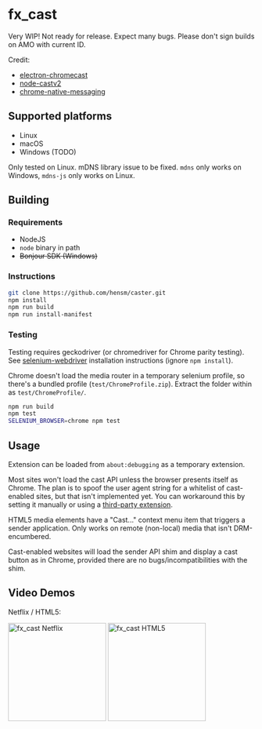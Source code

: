 # fx_cast

Very WIP! Not ready for release. Expect many bugs. Please don't sign builds on AMO with current ID.

Credit:
* [electron-chromecast](https://github.com/GPMDP/electron-chromecast)
* [node-castv2](https://github.com/thibauts/node-castv2)
* [chrome-native-messaging](https://github.com/jdiamond/chrome-native-messaging)

## Supported platforms

* Linux
* macOS
* Windows (TODO)

Only tested on Linux. mDNS library issue to be fixed. `mdns` only works on Windows, `mdns-js` only works on Linux.


## Building

### Requirements

* NodeJS
* `node` binary in path
* ~~Bonjour SDK (Windows)~~

### Instructions

````sh
git clone https://github.com/hensm/caster.git
npm install
npm run build
npm run install-manifest
````

### Testing

Testing requires geckodriver (or chromedriver for Chrome parity testing). See [selenium-webdriver](https://www.npmjs.com/package/selenium-webdriver#installation) installation instructions (ignore `npm install`).

Chrome doesn't load the media router in a temporary selenium profile, so there's a bundled profile (`test/ChromeProfile.zip`). Extract the folder within as `test/ChromeProfile/`.

````sh
npm run build
npm test
SELENIUM_BROWSER=chrome npm test
````


## Usage

Extension can be loaded from `about:debugging` as a temporary extension.

Most sites won't load the cast API unless the browser presents itself as Chrome. The plan is to spoof the user agent string for a whitelist of cast-enabled sites, but that isn't implemented yet. You can workaround this by setting it manually or using a [third-party extension](https://addons.mozilla.org/en-US/firefox/search/?q=user+agent).

HTML5 media elements have a "Cast..." context menu item that triggers a sender application. Only works on remote (non-local) media that isn't DRM-encumbered.

Cast-enabled websites will load the sender API shim and display a cast button as in Chrome, provided there are no bugs/incompatibilities with the shim.


## Video Demos

Netflix / HTML5:

[<img width="200" src="https://img.youtube.com/vi/Ex9dWKYguEE/0.jpg" alt="fx_cast Netflix" />](https://www.youtube.com/watch?v=Ex9dWKYguEE)
[<img width="200" src="https://img.youtube.com/vi/16r8lQKeEX8/0.jpg" alt="fx_cast HTML5" />](https://www.youtube.com/watch?v=16r8lQKeEX8)
